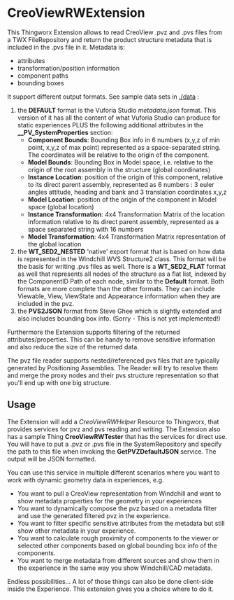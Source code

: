# CreoViewRWExtension #

This Thingworx Extension allows to read CreoView .pvz and .pvs files from a TWX FileRepository and 
return the product structure metadata that is included in the .pvs file in it. Metadata is:
- attributes
- transformation/position information
- component paths
- bounding boxes


It support different output formats. See sample data sets in [./data](./data) :

1. the **DEFAULT** format is the Vuforia Studio *metadata.json* format. This version of it has all the content of what Vuforia Studio can produce for static experiences
   PLUS the following additional attributes in the **__PV_SystemProperties** section:
	- **Component Bounds**: Bounding Box info in 6 numbers (x,y,z of min point, x,y,z of max point) represented as a space-separated string. 
	  The coordinates will be relative to the origin of the component.
	- **Model Bounds**: Bounding Box in Model space, i.e. relative to the origin of the root assembly in the structure (global coordinates)
	- **Instance Location**: position of the origin of this component, relative to its direct parent assembly, represented as 6 numbers :
	  3 euler angles attitude, heading and bank and 3 translation coordinates x,y,z
	- **Model Location**: position of the origin of the component in Model space (global location)
	- **Instance Transformation**: 4x4 Transformation Matrix of the location information relative to its direct parent assembly, 
	  represented as a space separated string with 16 numbers
	- **Model Transformation**: 4x4 Transformation Matrix representation of the global location
2. the **WT_SED2_NESTED** 'native' export format that is based on how data is represented in the Windchill WVS Structure2 class.
   This format will be the basis for writing .pvs files as well. There is a **WT_SED2_FLAT** format as well that represents all nodes
   of the structure as a flat list, indexed by the ComponentID Path of each node, similar to the **Default** format.
   Both formats are more complete than the other formats. They can include Viewable, View, ViewState and Appearance information when they are included in the pvz.
3. the **PVS2JSON** format from Steve Ghee which is slightly extended and also includes bounding box info. (Sorry - This is not yet implemented!)

Furthermore the Extension supports filtering of the returned attributes/properties. This can be handy to remove sensitive information 
and also reduce the size of the returned data.

The pvz file reader supports nested/referenced pvs files that are typically generated by Positioning Assemblies. The Reader will try to resolve them and merge 
the proxy nodes and their pvs structure representation so that you'll end up with one big structure. 


## Usage ##

The Extension will add a *CreoViewRWHelper* Resource to Thingworx, that provides services for pvz and pvs reading and writing.
The Extension also has a sample Thing **CreoViewRWTester** that has the services for direct use. You will have to put a .pvz or .pvs 
file in the SystemRepository and specify the path to this file when invoking the **GetPVZDefaultJSON** service. The output will be JSON formatted.

You can use this service in multiple different scenarios where you want to work with dynamic geometry data in experiences, e.g.
- You want to pull a CreoView representation from Windchill and want to show metadata properties for the geometry in your experiences
- You want to dynamically compose the pvz based on a metadata filter and use the generated filtered pvz in the experience.
- You want to filter specific sensitive attributes from the metadata but still show other metadata in your experience.
- You want to calculate rough proximity of components to the viewer or selected other components based on global bounding box info of the components.
- You want to merge metadata from different sources and show them in the experience in the same way you show Windchill/CAD metadata.


Endless possibilities...
A lot of those things can also be done client-side inside the Experience. This extension gives you a choice where to do it.
